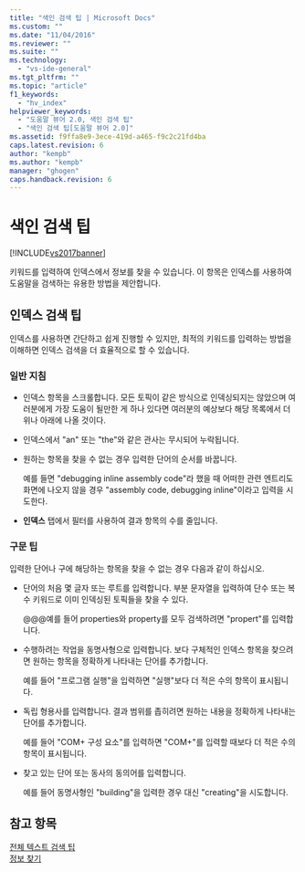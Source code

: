 ```yaml
---
title: "색인 검색 팁 | Microsoft Docs"
ms.custom: ""
ms.date: "11/04/2016"
ms.reviewer: ""
ms.suite: ""
ms.technology: 
  - "vs-ide-general"
ms.tgt_pltfrm: ""
ms.topic: "article"
f1_keywords: 
  - "hv_index"
helpviewer_keywords: 
  - "도움말 뷰어 2.0, 색인 검색 팁"
  - "색인 검색 팁[도움말 뷰어 2.0]"
ms.assetid: f9ffa8e9-3ece-419d-a465-f9c2c21fd4ba
caps.latest.revision: 6
author: "kempb"
ms.author: "kempb"
manager: "ghogen"
caps.handback.revision: 6
---
```

# 색인 검색 팁
[!INCLUDE[vs2017banner](../code-quality/includes/vs2017banner.md)]

키워드를 입력하여 인덱스에서 정보를 찾을 수 있습니다.  이 항목은 인덱스를 사용하여 도움말을 검색하는 유용한 방법을 제안합니다.  
  
## 인덱스 검색 팁  
 인덱스를 사용하면 간단하고 쉽게 진행할 수 있지만, 최적의 키워드를 입력하는 방법을 이해하면 인덱스 검색을 더 효율적으로 할 수 있습니다.  
  
### 일반 지침  
  
-   인덱스 항목을 스크롤합니다.  모든 토픽이 같은 방식으로 인덱싱되지는 않았으며 여러분에게 가장 도움이 될만한 게 하나 있다면 여러분의 예상보다 해당 목록에서 더 위나 아래에 나올 것이다.  
  
-   인덱스에서 "an" 또는 "the"와 같은 관사는 무시되어 누락됩니다.  
  
-   원하는 항목을 찾을 수 없는 경우 입력한 단어의 순서를 바꿉니다.  
  
     예를 들면 "debugging inline assembly code"라 했을 때 어떠한 관련 엔트리도 화면에 나오지 않을 경우 "assembly code, debugging inline"이라고 입력을 시도한다.  
  
-   **인덱스** 탭에서 필터를 사용하여 결과 항목의 수를 줄입니다.  
  
### 구문 팁  
 입력한 단어나 구에 해당하는 항목을 찾을 수 없는 경우 다음과 같이 하십시오.  
  
-   단어의 처음 몇 글자 또는 루트를 입력합니다.  부분 문자열을 입력하여 단수 또는 복수 키워드로 이미 인덱싱된 토픽들을 찾을 수 있다.  
  
     @@@예를 들어 properties와 property를 모두 검색하려면 "propert"를 입력합니다.  
  
-   수행하려는 작업을 동명사형으로 입력합니다.  보다 구체적인 인덱스 항목을 찾으려면 원하는 항목을 정확하게 나타내는 단어를 추가합니다.  
  
     예를 들어 "프로그램 실행"을 입력하면 "실행"보다 더 적은 수의 항목이 표시됩니다.  
  
-   독립 형용사를 입력합니다.  결과 범위를 좁히려면 원하는 내용을 정확하게 나타내는 단어를 추가합니다.  
  
     예를 들어 "COM\+ 구성 요소"를 입력하면 "COM\+"를 입력할 때보다 더 적은 수의 항목이 표시됩니다.  
  
-   찾고 있는 단어 또는 동사의 동의어를 입력합니다.  
  
     예를 들어 동명사형인 "building"을 입력한 경우 대신 "creating"을 시도합니다.  
  
## 참고 항목  
 [전체 텍스트 검색 팁](../ide/full-text-search-tips.md)   
 [정보 찾기](../ide/locate-information.md)